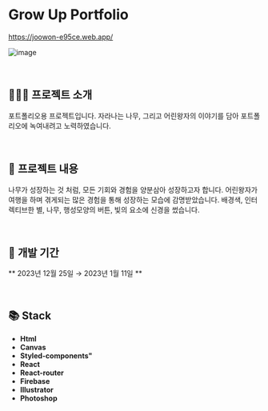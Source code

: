 # Grow Up Portfolio
https://joowon-e95ce.web.app/

![image](https://github.com/YoonJoowon/portfolio/assets/118035287/53365d8c-bb5f-4ec8-8f64-1990e6ddba41)

</br>

## 💁🏻‍♀️ 프로젝트 소개

포트폴리오용 프로젝트입니다.
자라나는 나무, 그리고 어린왕자의 이야기를 담아 포트폴리오에 녹여내려고 노력하였습니다.

</br>

## 📝 프로젝트 내용

나무가 성장하는 것 처럼, 모든 기회와 경험을 양분삼아 성장하고자 합니다.
어린왕자가 여행을 하며 겪게되는 많은 경험을 통해 성장하는 모습에 감명받았습니다.
배경색, 인터렉티브한 별, 나무, 행성모양의 버튼, 빛의 요소에 신경을 썼습니다.

</br>

## 📆 개발 기간

** 2023년 12월 25일 → 2023년 1월 11일 **

</br>

## 📚 Stack

- **Html**
- **Canvas**
- **Styled-components"**
- **React**
- **React-router**
- **Firebase**
- **Illustrator**
- **Photoshop**
</br>

